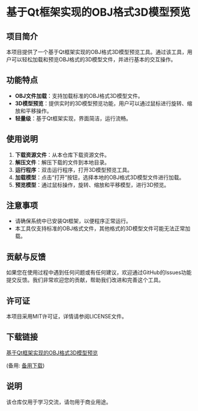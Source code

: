 # 基于Qt框架实现的OBJ格式3D模型预览

## 项目简介

本项目提供了一个基于Qt框架实现的OBJ格式3D模型预览工具。通过该工具，用户可以轻松加载和预览OBJ格式的3D模型文件，并进行基本的交互操作。

## 功能特点

- **OBJ文件加载**：支持加载标准的OBJ格式3D模型文件。
- **3D模型预览**：提供实时的3D模型预览功能，用户可以通过鼠标进行旋转、缩放和平移操作。
- **轻量级**：基于Qt框架实现，界面简洁，运行流畅。

## 使用说明

1. **下载资源文件**：从本仓库下载资源文件。
2. **解压文件**：解压下载的文件到本地目录。
3. **运行程序**：双击运行程序，打开3D模型预览工具。
4. **加载模型**：点击“打开”按钮，选择本地的OBJ格式3D模型文件进行加载。
5. **预览模型**：通过鼠标操作，旋转、缩放和平移模型，进行3D预览。

## 注意事项

- 请确保系统中已安装Qt框架，以便程序正常运行。
- 本工具仅支持标准的OBJ格式文件，其他格式的3D模型文件可能无法正常加载。

## 贡献与反馈

如果您在使用过程中遇到任何问题或有任何建议，欢迎通过GitHub的Issues功能提交反馈。我们非常欢迎您的贡献，帮助我们改进和完善这个工具。

## 许可证

本项目采用MIT许可证，详情请参阅LICENSE文件。

## 下载链接
[基于Qt框架实现的OBJ格式3D模型预览](https://pan.quark.cn/s/d8fa198bfbf5) 

(备用: [备用下载](https://pan.baidu.com/s/1SZ27gcRbspOeKcEPmz-_aw?pwd=1234))

## 说明

该仓库仅用于学习交流，请勿用于商业用途。
